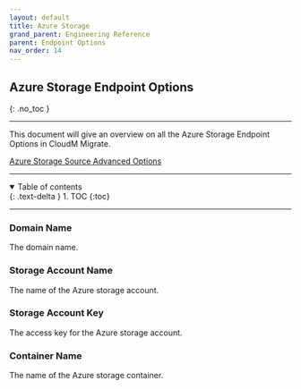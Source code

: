 ```yaml
---
layout: default
title: Azure Storage
grand_parent: Engineering Reference
parent: Endpoint Options
nav_order: 14
---
```


## Azure Storage Endpoint Options
{: .no_toc }

---
This document will give an overview on all the Azure Storage Endpoint Options in CloudM Migrate. 

<a href="https://cloudm-migrate.github.io/documentation/Engineering-Reference/AzureStorageSourceAO.html">Azure Storage Source Advanced Options</a>
         
---
<a name="top"></a>
<details open markdown="block">
  <summary>
    Table of contents
  </summary>
  {: .text-delta }
1. TOC
{:toc}
</details>

---
### Domain Name

The domain name.

### Storage Account Name

The name of the Azure storage account.

### Storage Account Key

The access key for the Azure storage account.

### Container Name

The name of the Azure storage container.





